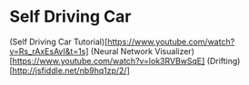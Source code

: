 # Self Driving Car
(Self Driving Car Tutorial)[https://www.youtube.com/watch?v=Rs_rAxEsAvI&t=1s]
(Neural Network Visualizer)[https://www.youtube.com/watch?v=lok3RVBwSqE]
(Drifting)[http://jsfiddle.net/nb9hq1zp/2/]